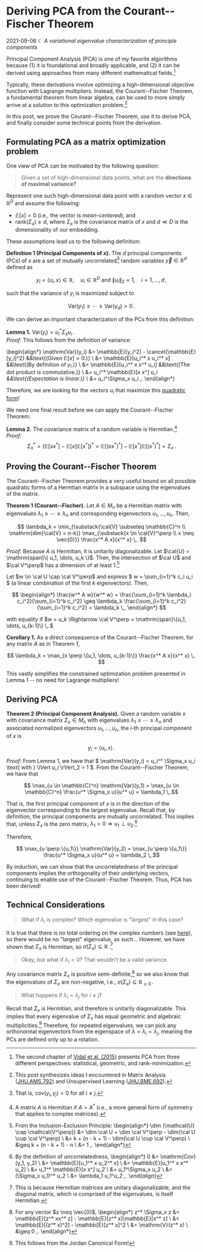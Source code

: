 # Deriving PCA from the Courant--Fischer Theorem
2021-09-06 ☾ *A variational eigenvalue characterization of principle components*

Principal Component Analysis (PCA) is one of my favorite algorithms because (1) it is foundational and broadly applicable, and (2) it can be derived using approaches from many different mathematical fields.[^1]

[^1]: The second chapter of [Vidal et al. (2015)](https://link.springer.com/content/pdf/10.1007/978-0-387-87811-9.pdf) presents PCA from three different perspectives: statistical, geometric, and rank-minimization.

Typically, these derivations involve optimizing a high-dimensional objective function with Lagrange multipliers. Instead, the Courant--Fischer Theorem, a fundamental theorem from linear algebra, can be used to more simply arrive at a solution to this optimization problem.[^2]

[^2]: This post synthesizes ideas I encountered in Matrix Analysis ([JHU.AMS.792](https://www.amazon.com/Matrix-Analysis-Second-Roger-Horn/dp/0521548233)) and Unsupervised Learning ([JHU.BME.692](http://www.vision.jhu.edu/teaching/learning/learning17/)).

In this post, we prove the Courant--Fischer Theorem, use it to derive PCA, and finally consider some technical points from the derivation.

## Formulating PCA as a matrix optimization problem

One view of PCA can be motivated by the following question:

> Given a set of high-dimensional data points, what are the **directions of maximal variance?**

Represent one such high-dimensional data point with a random vector $x \in \mathbb{R}^D$ and assume the following:

- $\mathbb{E}[x] = 0$ (i.e., the vector is *mean-centered*), and
- $\mathrm{rank}(\Sigma_x) \geq d$, where $\Sigma_x$ is the covariance matrix of $x$ and $d \ll D$ is the dimensionality of our embedding.

These assumptions lead us to the following definition:

**Definition 1 (Principal Components of $x$).**
The $d$ principal components (PCs) of $x$ are a set of mutually uncorrelated[^3] random variables $\vec{y} \in \mathbb{R}^d$ defined as

$$y_i = \langle u_i, x \rangle \in \mathbb{R},\quad u_i \in \mathbb{R}^D \text{ and } \lVert u_i \rVert_2 = 1,\quad i=1,\dots,d \,,$$

such that the variance of $y_i$ is maximized subject to

$$\mathrm{Var}(y_1) \geq \cdots \geq \mathrm{Var}(y_d) > 0 \,.$$

[^3]: That is, $\mathrm{cov}(y_i, y_j) = 0$ for all $i \neq j$.

We can derive an important characterization of the PCs from this definition:

**Lemma 1.** $\mathrm{Var}(y_i) = u_i^*\Sigma_x u_i \,.$
\
*Proof:*
This follows from the definition of variance:

\begin{align*}
    \mathrm{Var}(y_i)
    &= \mathbb{E}[y_i^2] - \cancel{\mathbb{E}[y_i]^2} &&\text{(Given $\mathbb{E}[x] = 0$.)} \\
    &= \mathbb{E}[u_i^* x u_i^* x] &&\text{(By definition of $y_i$.)} \\
    &= \mathbb{E}[u_i^* x x^* u_i] &&\text{(The dot product is commutative.)} \\
    &= u_i^* \mathbb{E}[x x^*] u_i &&\text{(Expectation is linear.)} \\
    &= u_i^*\Sigma_x u_i \,.
\end{align*}

Therefore, we are looking for the vectors $u_i$ that maximize this [quadratic form](https://en.wikipedia.org/wiki/Quadratic_form)!

We need one final result before we can apply the Courant--Fischer Theorem:

**Lemma 2.** The covariance matrix of a random variable is Hermitian.[^4]
\
*Proof:*
$$\Sigma_x^* = (\mathbb{E}[xx^*] - \mathbb{E}[x]\mathbb{E}[x^*])^* = \mathbb{E}[(xx^*)^*] - \mathbb{E}[x^*]\mathbb{E}[(x^*)^*] = \Sigma_x \,.$$

[^4]: A matrix $A$ is Hermitian if $A = A^*$ (i.e., a more general form of symmetry that applies to complex matrices).

## Proving the Courant--Fischer Theorem

The Courant--Fischer Theorem provides a very useful bound on all possible quadratic forms of a Hermtian matrix in a subspace using the eigenvalues of the matrix.

**Theorem 1 (Courant--Fischer).**
Let $A \in M_n$ be a Hermitian matrix with eigenvalues $\lambda_1 \geq \cdots \geq \lambda_n$ and corresponding eigenvectors $u_1, \dots, u_n$.
Then,

$$ \lambda_k =
\min_{\substack{\cal{V} \subseteq \mathbb{C}^n \\ \mathrm{dim}\cal{V} = n-k}}
\max_{\substack{x \in \cal{V}^\perp \\ x \neq \vec{0}}}
\frac{x^* A x}{x^* x} \,. $$

*Proof:*
Because $A$ is Hermitian, it is unitarily diagonalizable. Let $\cal{U} = \mathrm{span}\{ u_1, \dots, u_k \}$. Then, the intersection of $\cal U$ and $\cal V^\perp$ has a dimension of at least $1$.[^5]

[^5]: From the Inclusion-Exclusion Principle: \begin{align*} \dim (\mathcal{U} \cap \mathcal{V^\perp}) &= \dim \cal U + \dim \cal V^\perp - \dim(\cal U \cup \cal V^\perp) \\ &= k + (n - k + 1) - \dim(\cal U \cup \cal V^\perp) \\ &\geq k + (n - k + 1) - n \\ &= 1 \,. \end{align*}

Let $w \in \cal U \cap \cal V^\perp$ and express $ w = \sum_{i=1}^k c_i u_i $ (a linear combination of the first $k$ eigenvectors). Then,

$$ \begin{align*}
    \frac{w^* A w}{w^* w}
    = \frac{\sum_{i=1}^k \lambda_i c_i^2}{\sum_{i=1}^k c_i^2}
    \geq \lambda_k \frac{\sum_{i=1}^k c_i^2}{\sum_{i=1}^k c_i^2}
    = \lambda_k \,,
\end{align*} $$

with equality if $w = u_k \Rightarrow \cal V^\perp = \mathrm{span}\{u_1, \dots, u_{k-1}\} \,.$

**Corollary 1.** As a direct consequence of the Courant--Fischer Theorem, for any matrix $A$ as in Theorem 1,

$$ \lambda_k =
\max_{x \perp \{u_1, \dots, u_{k-1}\}}
\frac{x^* A x}{x^* x} \,. $$

This vastly simplifies the constrained optimization problem presented in Lemma 1 -- no need for Lagrange multipliers!

## Deriving PCA

**Theorem 2 (Principal Component Analysis).**
Given a random variable $x$ with covariance matrix $\Sigma_x \in M_n$ with eigenvalues $\lambda_1 \geq \cdots \geq \lambda_n$ and associated normalized eigenvectors $u_1, \dots, u_n$, the $i$-th principal component of $x$ is

$$ y_i = \langle u_i, x \rangle \,.$$

*Proof:* From Lemma 1, we have that $ \mathrm{Var}(y_i) = u_i^* \Sigma_x u_i \text{ with } \lVert u_i \rVert_2 = 1 $. From the Courant--Fischer Theorem, we have that

$$ \max_{u \in \mathbb{C}^n} \mathrm{Var}(y_1) = \max_{u \in \mathbb{C}^n} \frac{u^* \Sigma_x u}{u^* u} = \lambda_1 \,.$$

That is, the first principal component of $x$ is in the direction of the eigenvector corresponding to the largest eigenvalue.
Recall that, by definition, the principal components are mutually uncorrelated.
This implies that, unless $\Sigma_x$ is the zero matrix, $\lambda_1 > 0 \Rightarrow u_1 \perp u_2$.[^6]

Therefore,

$$ \max_{u \perp \{u_1\}} \mathrm{Var}(y_2) = \max_{u \perp \{u_1\}} \frac{u^* \Sigma_x u}{u^* u} = \lambda_2 \,.$$

By induction, we can show that the uncorrelatedness of the principal components implies the orthogonality of their underlying vectors, continuing to enable use of the Courant--Fischer Theorem. Thus, PCA has been derived!

[^6]: By the definition of uncorrelatedness, \begin{align*} 0 &= \mathrm{Cov}(y_1, y_2) \\ &= \mathbb{E}[u_1^* x u_2^* x] \\ &= \mathbb{E}[u_1^* x x^* u_2] \\ &= u_1^* \mathbb{E}[x x^*] u_2 \\ &= u_1^*\Sigma_x u_2 \\ &= (\Sigma_x u_1)^* u_2 \\ &= \lambda_1 u_1^*u_2 \,. \end{align*}

## Technical Considerations

> What if $\lambda_i$ is complex? Which eigenvalue is "largest" in this case?

It is true that there is no total ordering on the complex numbers (see [here](https://math.stackexchange.com/questions/487997/total-ordering-on-complex-numbers)), so there would be no "largest" eigenvalue, as such... However, we have shown that $\Sigma_x$ is Hermitian, so $\sigma(\Sigma_x) \subseteq \mathbb{R}\,.$[^7]

[^7]: This is because Hermitian matrices are unitary diagonalizable, and the diagonal matrix, which is comprised of the eigenvalues, is itself Hermitian.

> Okay, but what if $\lambda_i < 0$? That wouldn't be a valid variance.

Any covariance matrix $\Sigma_x$ is positive semi-definite,[^8] so we also know that the eigenvalues of $\Sigma_x$ are non-negative, i.e., $\sigma(\Sigma_x) \subseteq \mathbb{R}_{\geq 0}\,.$

[^8]: For any vector $z \neq \vec{0}$, \begin{align*} z^* \Sigma_x z &= \mathbb{E}[z^* xx^* z] - \mathbb{E}[z^* x]\mathbb{E}[x^* z] \\ &= \mathbb{E}[(z^* x)^2] - \mathbb{E}[z^* x]^2 \\ &= \mathrm{V}(z^* x) \\ &\geq 0 \,. \end{align*}

> What happens if $\lambda_i = \lambda_j$ for $i \neq j$?

Recall that $\Sigma_x$ is Hermitian, and therefore is unitarily diagonalizable. This implies that every eigenvalue of $\Sigma_x$ has equal geometric and algebraic multiplicities.[^9] Therefore, for repeated eigenvalues, we can pick any orthonormal eigenvectors from the eigenspace of $\lambda = \lambda_i = \lambda_j$, meaning the PCs are defined only up to a rotation.

[^9]: This follows from the Jordan Canonical Form!